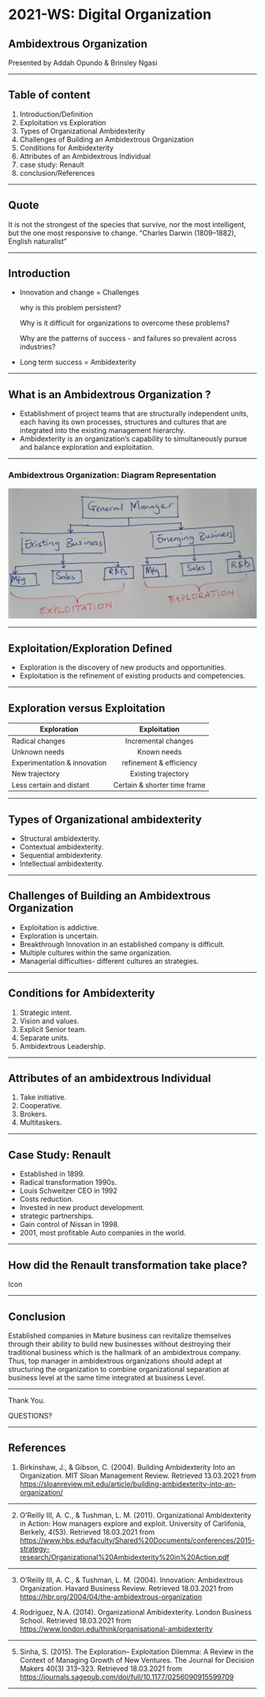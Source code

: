 # 2021-WS: Digital Organization

## Ambidextrous Organization

Presented by  Addah Opundo & Brinsley Ngasi

---

## Table of content

1. Introduction/Definition
1. Exploitation vs Exploration
1. Types of Organizational Ambidexterity
1. Challenges of Building an Ambidextrous Organization
1. Conditions for Ambidexterity
1. Attributes of an Ambidextrous Individual
1. case study: Renault
1. conclusion/References

---

## Quote

It is not the strongest of the species that survive, nor the most intelligent, but the one most responsive to change.
		“Charles Darwin (1809–1882), English naturalist”

---

## Introduction

- Innovation and change = Challenges

    why is this problem persistent?

     Why is it difficult for organizations to overcome these problems?

     Why are the patterns of success - and failures so prevalent across industries?

- Long term success = Ambidexterity

---

## What is an Ambidextrous Organization ?

- Establishment of project teams that are structurally independent units, each having its own processes, structures and cultures that are integrated into the existing management hierarchy.
- Ambidexterity is an organization’s capability to simultaneously pursue and balance exploration and exploitation.

---

### Ambidextrous Organization: Diagram Representation

![Diagram](ExploitationVsExploration.jpg)

---

## Exploitation/Exploration Defined

- Exploration is the discovery of new products and opportunities.
- Exploitation is the refinement of existing products and competencies.

---

## Exploration versus Exploitation

Exploration         | Exploitation     |
| -------------     |:----------------:|
| Radical changes   | Incremental changes   |
| Unknown needs     | Known needs         |
| Experimentation & innovation | refinement & efficiency |
| New trajectory | Existing trajectory     |
| Less certain and distant | Certain & shorter time frame|

---

## Types of Organizational ambidexterity

- Structural ambidexterity.
- Contextual ambidexterity.
- Sequential ambidexterity.
- Intellectual ambidexterity.

---

## Challenges of Building an Ambidextrous Organization

- Exploitation is addictive.
- Exploration is uncertain.
- Breakthrough Innovation in an established company is difficult.
- Multiple cultures within the same organization.
- Managerial difficulties- different cultures an strategies.

---

## Conditions for Ambidexterity

1. Strategic intent.
1. Vision and values.
1. Explicit Senior team.
1. Separate units.
1. Ambidextrous Leadership.

---

## Attributes of an ambidextrous Individual

1. Take initiative.
1. Cooperative.
1. Brokers.
1. Multitaskers.

---

## Case Study: Renault

- Established in 1899.
- Radical transformation 1990s.
- Louis Schweitzer CEO in 1992
- Costs reduction.
- Invested in new product development.
- strategic partnerships.
- Gain control of Nissan in 1998.
- 2001, most profitable Auto companies in the world.

---

## How did the Renault transformation take place?

Icon

---

## Conclusion

Established companies in Mature business can revitalize themselves through their ability to build new businesses without destroying their traditional business which is the hallmark of an ambidextrous company. Thus, top manager in ambidextrous organizations should adept at structuring the organization to combine organizational separation at business level at the same time integrated at business Level.

---
Thank You.

QUESTIONS?

---

## References

1. Birkinshaw, J., & Gibson, C. (2004). Building Ambidexterity Into an Organization. MIT Sloan Management Review. Retrieved 13.03.2021 from https://sloanreview.mit.edu/article/building-ambidexterity-into-an-organization/

---

2. O’Reilly III, A. C., & Tushman, L. M. (2011). Organizational Ambidexterity in Action: How managers explore and exploit. University of Carlifonia, Berkely, 4(53). Retrieved 18.03.2021 from https://www.hbs.edu/faculty/Shared%20Documents/conferences/2015-strategy-research/Organizational%20Ambidexterity%20in%20Action.pdf

---

3. O’Reilly III, A. C., & Tushman, L. M. (2004). Innovation: Ambidextrous Organization. Havard Business Review. Retrieved 18.03.2021 from https://hbr.org/2004/04/the-ambidextrous-organization

4. Rodriguez, N.A. (2014). Organizational Ambidexterity. London Business School. Retrieved 18.03.2021 from https://www.london.edu/think/organisational-ambidexterity

---

5. Sinha, S. (2015). The Exploration– Exploitation Dilemma: A Review in the Context of Managing Growth of New Ventures. The Journal for Decision Makers 40(3) 313–323. Retrieved 18.03.2021 from https://journals.sagepub.com/doi/full/10.1177/0256090915599709

---
